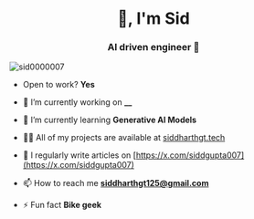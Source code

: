 <h1 align="center"> 👋, I'm Sid</h1>
<h3 align="center">AI driven engineer 🚀</h3>

<p align="left"> <img src="https://komarev.com/ghpvc/?username=sid0000007&label=Profile%20views&color=0e75b6&style=flat" alt="sid0000007" /> </p>

- Open to work?  **Yes**

- 🔭 I’m currently working on **__**

- 🌱 I’m currently learning **Generative AI Models**

- 👨‍💻 All of my projects are available at [siddharthgt.tech](https://www.siddharthgt.tech)

- 📝 I regularly write articles on [https://x.com/siddgupta007](https://x.com/siddgupta007)

- 📫 How to reach me **siddharthgt125@gmail.com**

- ⚡ Fun fact **Bike geek**



